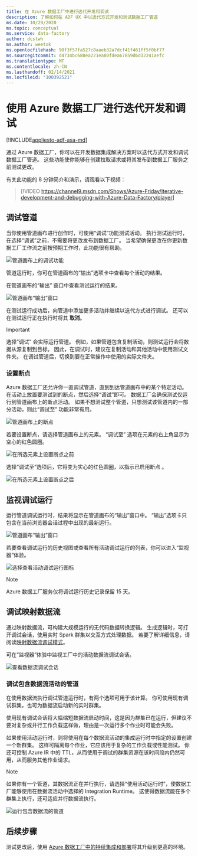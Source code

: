 ```yaml
---
title: 在 Azure 数据工厂中进行迭代开发和调试
description: 了解如何在 ADF UX 中以迭代方式开发和调试数据工厂管道
ms.date: 10/29/2020
ms.topic: conceptual
ms.service: data-factory
author: dcstwh
ms.author: weetok
ms.openlocfilehash: 90f3f57fa527c8aaeb32a7dcf41f461ff5f0bf77
ms.sourcegitcommit: d4734bc680ea221ea80fdea67859d6d32241aefc
ms.translationtype: MT
ms.contentlocale: zh-CN
ms.lasthandoff: 02/14/2021
ms.locfileid: "100392521"
---
```

# <a name="iterative-development-and-debugging-with-azure-data-factory"></a>使用 Azure 数据工厂进行迭代开发和调试
[!INCLUDE[appliesto-adf-asa-md](includes/appliesto-adf-asa-md.md)]

通过 Azure 数据工厂，你可以在开发数据集成解决方案时以迭代方式开发和调试数据工厂管道。 这些功能使你能够在创建拉取请求或将其发布到数据工厂服务之前测试更改。 

有关此功能的 8 分钟简介和演示，请观看以下视频：

> [!VIDEO https://channel9.msdn.com/Shows/Azure-Friday/Iterative-development-and-debugging-with-Azure-Data-Factory/player]

## <a name="debugging-a-pipeline"></a>调试管道

当你使用管道画布进行创作时，可使用“调试”功能测试活动。 执行测试运行时，在选择“调试”之前，不需要将更改发布到数据工厂。  当希望确保更改在你更新数据工厂工作流之前按预期工作时，此功能很有帮助。

![管道画布上的调试功能](media/iterative-development-debugging/iterative-development-1.png)

管道运行时，你可在管道画布的“输出”选项卡中查看每个活动的结果。

在管道画布的“输出”  窗口中查看测试运行的结果。

![管道画布“输出”窗口](media/iterative-development-debugging/iterative-development-2.png)

在测试运行成功后，向管道中添加更多活动并继续以迭代方式进行调试。 还可以在测试运行正在执行时将其 **取消**。

> [!IMPORTANT]
> 选择”调试”  会实际运行管道。 例如，如果管道包含复制活动，则测试运行会将数据从源复制到目标。 因此，在调试时，建议在复制活动和其他活动中使用测试文件夹。 在调试管道后，切换到要在正常操作中使用的实际文件夹。

### <a name="setting-breakpoints"></a>设置断点

Azure 数据工厂还允许你一直调试管道，直到到达管道画布中的某个特定活动。 在活动上放置要测试到的断点，然后选择“调试”即可。 数据工厂会确保测试仅运行到管道画布上的断点活动。 如果不想测试整个管道，只想测试该管道内的一部分活动，则此“调试至”  功能非常有用。

![管道画布上的断点](media/iterative-development-debugging/iterative-development-3.png)

若要设置断点，请选择管道画布上的元素。 “调试至”  选项在元素的右上角显示为空心的红色圆圈。

![在所选元素上设置断点之前](media/iterative-development-debugging/iterative-development-4.png)

选择“调试至”选项后，它将变为实心的红色圆圈，以指示已启用断点  。

![在所选元素上设置断点之后](media/iterative-development-debugging/iterative-development-5.png)

## <a name="monitoring-debug-runs"></a>监视调试运行

运行管道调试运行时，结果将显示在管道画布的“输出”窗口中。 “输出”选项卡只包含在当前浏览器会话过程中出现的最新运行。 

![管道画布“输出”窗口](media/iterative-development-debugging/iterative-development-2.png)

若要查看调试运行的历史视图或查看所有活动调试运行的列表，你可以进入“监视器”体验。 

![选择查看活动调试运行图标](media/iterative-development-debugging/view-debug-runs.png)

> [!NOTE]
> Azure 数据工厂服务仅将调试运行历史记录保留 15 天。 

## <a name="debugging-mapping-data-flows"></a>调试映射数据流

通过映射数据流，可构建大规模运行的无代码数据转换逻辑。 生成逻辑时，可打开调试会话，使用实时 Spark 群集以交互方式处理数据。 若要了解详细信息，请阅读[映射数据流调试模式](concepts-data-flow-debug-mode.md)。

可在“监视器”体验中监视工厂中的活动数据流调试会话。

![查看数据流调试会话](media/iterative-development-debugging/view-dataflow-debug-sessions.png)
 
### <a name="debugging-a-pipeline-with-a-data-flow-activity"></a>调试包含数据流活动的管道

在使用数据流执行调试管道运行时，有两个选项可用于该计算。 你可使用现有调试群集，也可为数据流启动新的实时群集。

使用现有调试会话将大幅缩短数据流启动时间，这是因为群集已在运行，但建议不要对复杂或并行工作负载这样做，理由是一次运行多个作业时可能会失败。

如果使用活动运行时，则将使用在每个数据流活动的集成运行时中指定的设置创建一个新群集。 这样可隔离每个作业，它应该用于复杂的工作负载或性能测试。 你还可控制 Azure IR 中的 TTL，从而使用于调试的群集资源在该时间段内仍然可用，从而服务其他作业请求。

> [!NOTE]
> 如果你有一个管道，其数据流正在并行执行，请选择“使用活动运行时”，使数据工厂能够使用在数据流活动中选择的 Integration Runtime。 这使得数据流能在多个群集上执行，还可适应并行数据流执行。

![运行包含数据流的管道](media/iterative-development-debugging/iterative-development-dataflow.png)

## <a name="next-steps"></a>后续步骤

测试更改后，使用 [Azure 数据工厂中的持续集成和部署](continuous-integration-deployment.md)将其升级到更高的环境。
